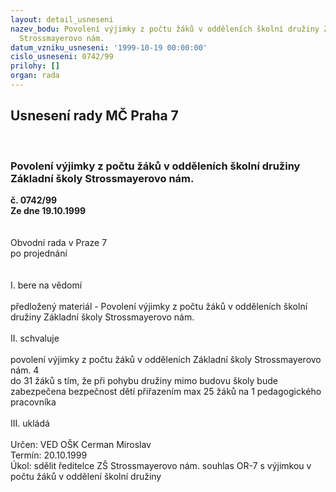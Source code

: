 ```yaml
---
layout: detail_usneseni
nazev_bodu: Povolení výjimky z počtu žáků v odděleních školní družiny Základní školy
  Strossmayerovo nám.
datum_vzniku_usneseni: '1999-10-19 00:00:00'
cislo_usneseni: 0742/99
prilohy: []
organ: rada
---
```

<div id="ucUsn_pList" class="usn">
	<span><h2>Usnesení rady MČ Praha 7 </h2>
<br></span><div class="standBody">
<span><h3>Povolení výjimky z počtu žáků v odděleních školní družiny Základní školy Strossmayerovo nám.</h3></span><div class="center">
		<strong>č. 0742/99</strong><br>
	</div>
<div class="center">
		<strong>Ze dne 19.10.1999</strong><br><br>
	</div>
<br>Obvodní rada v Praze 7<br>po projednání<br><br><br>I.	bere na vědomí<br><br> předložený materiál - Povolení výjimky z počtu žáků  v odděleních školní družiny Základní školy Strossmayerovo nám.<br><br>II.	schvaluje <br><br>povolení výjimky z počtu žáků v odděleních Základní školy Strossmayerovo nám. 4<br>do 31 žáků s tím, že při pohybu družiny mimo budovu školy bude zabezpečena bezpečnost dětí přiřazením max 25 žáků na 1 pedagogického pracovníka<br><br>III.	ukládá <br><br> Určen:	     	VED OŠK Cerman Miroslav<br>Termín: 20.10.1999<br>Úkol:	sdělit ředitelce ZŠ Strossmayerovo nám. souhlas OR-7 s výjimkou v počtu žáků v oddělení školní družiny<br>
</div>
</div>